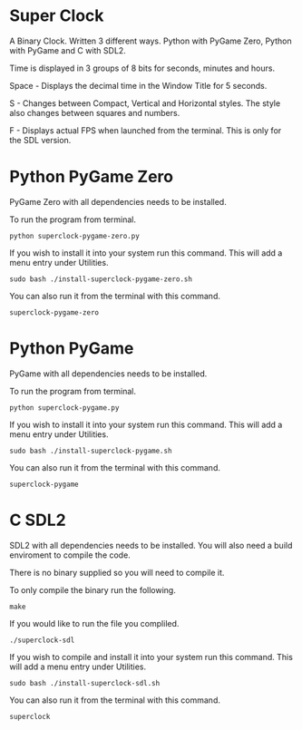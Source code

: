 # Super Clock
A Binary Clock. Written 3 different ways. Python with PyGame Zero, Python with PyGame and C with SDL2.

Time is displayed in 3 groups of 8 bits for seconds, minutes and hours.

Space - Displays the decimal time in the Window Title for 5 seconds.

S - Changes between Compact, Vertical and Horizontal styles. The style also changes between squares and numbers.

F - Displays actual FPS when launched from the terminal. This is only for the SDL version.

# Python PyGame Zero

PyGame Zero with all dependencies needs to be installed.

To run the program from terminal.

    python superclock-pygame-zero.py


If you wish to install it into your system run this command. This will add a menu entry under Utilities.

    sudo bash ./install-superclock-pygame-zero.sh


You can also run it from the terminal with this command.

    superclock-pygame-zero


# Python PyGame

PyGame with all dependencies needs to be installed.

To run the program from terminal.

    python superclock-pygame.py


If you wish to install it into your system run this command. This will add a menu entry under Utilities.

    sudo bash ./install-superclock-pygame.sh


You can also run it from the terminal with this command.

    superclock-pygame


# C SDL2

SDL2 with all dependencies needs to be installed. You will also need a build enviroment to compile the code.

There is no binary supplied so you will need to compile it.

To only compile the binary run the following.

    make


If you would like to run the file you compliled.

    ./superclock-sdl


If you wish to compile and install it into your system run this command. This will add a menu entry under Utilities.

    sudo bash ./install-superclock-sdl.sh


You can also run it from the terminal with this command.

    superclock


